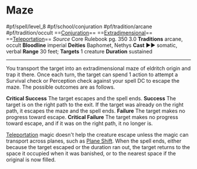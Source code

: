 # Maze
#pf/spell/level_8 #pf/school/conjuration #pf/tradition/arcane #pf/tradition/occult
==[Conjuration](../../../Traits/Conjuration.md)== ==[Extradimensional](../../../Traits/Extradimensional.md)== ==[Teleportation](../../../Traits/Teleportation.md)==
*Source* Core Rulebook pg. 350 3.0
**Traditions** arcane, occult
**Bloodline** imperial
**Deities** Baphomet, Nethys
**Cast** ►► somatic, verbal
**Range** 30 feet; **Targets** 1 creature
**Duration** sustained

---
You transport the target into an extradimensional maze of eldritch origin and trap it there. Once each turn, the target can spend 1 action to attempt a Survival check or Perception check against your spell DC to escape the maze. The possible outcomes are as follows.

**Critical Success** The target escapes and the spell ends.
**Success** The target is on the right path to the exit. If the target was already on the right path, it escapes the maze and the spell ends.
**Failure** The target makes no progress toward escape.
**Critical Failure** The target makes no progress toward escape, and if it was on the right path, it no longer is.

[Teleportation](../../../Traits/Teleportation.md) magic doesn't help the creature escape unless the magic can transport across planes, such as [Plane Shift](../Level%207/Plane%20Shift.md). When the spell ends, either because the target escaped or the duration ran out, the target returns to the space it occupied when it was banished, or to the nearest space if the original is now filled.